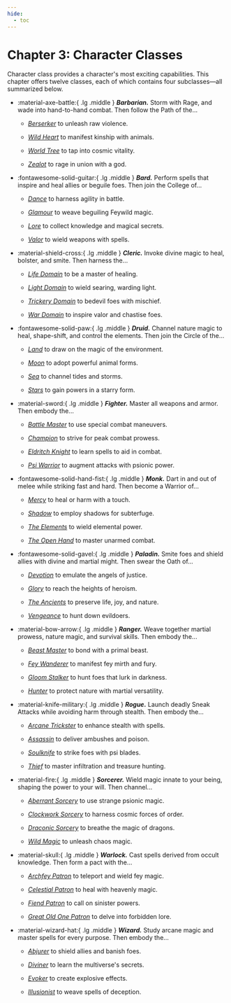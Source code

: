 ```yaml
---
hide:
  - toc
---
```


# Chapter 3: Character Classes

Character class provides a character's most exciting capabilities. This chapter offers twelve classes, each of which contains four subclasses—all summarized below.

<div class="grid cards" markdown>

-   :material-axe-battle:{ .lg .middle } ***Barbarian.*** Storm with Rage, and wade into hand-to-hand combat. Then follow the Path of the...

    - *[Berserker](#PathoftheBerserker)* to unleash raw violence.

    - *[Wild Heart](#PathoftheWildHeart)* to manifest kinship with animals.

    - *[World Tree](#PathoftheWorldTree)* to tap into cosmic vitality.

    - *[Zealot](#PathoftheZealot)* to rage in union with a god.

-   :fontawesome-solid-guitar:{ .lg .middle } ***Bard.*** Perform spells that inspire and heal allies or beguile foes. Then join the College of...

    - *[Dance](#CollegeofDance)* to harness agility in battle.

    - *[Glamour](#CollegeofGlamour)* to weave beguiling Feywild magic.

    - *[Lore](#CollegeofLore)* to collect knowledge and magical secrets.

    - *[Valor](#CollegeofValor)* to wield weapons with spells.

-   :material-shield-cross:{ .lg .middle } ***Cleric.*** Invoke divine magic to heal, bolster, and smite. Then harness the...

    - *[Life Domain](#LifeDomain)* to be a master of healing.

    - *[Light Domain](#LightDomain)* to wield searing, warding light.

    - *[Trickery Domain](#TrickeryDomain)* to bedevil foes with mischief.

    - *[War Domain](#WarDomain)* to inspire valor and chastise foes.

-   :fontawesome-solid-paw:{ .lg .middle } ***Druid.*** Channel nature magic to heal, shape-shift, and control the elements. Then join the Circle of the...

    - *[Land](#CircleoftheLand)* to draw on the magic of the environment.

    - *[Moon](#CircleoftheMoon)* to adopt powerful animal forms.

    - *[Sea](#CircleoftheSea)* to channel tides and storms.

    - *[Stars](#CircleoftheStars)* to gain powers in a starry form.

-   :material-sword:{ .lg .middle } ***Fighter.*** Master all weapons and armor. Then embody the...

    - *[Battle Master](#BattleMaster)* to use special combat maneuvers.

    - *[Champion](#Champion)* to strive for peak combat prowess.

    - *[Eldritch Knight](#EldritchKnight)* to learn spells to aid in combat.

    - *[Psi Warrior](#PsiWarrior)* to augment attacks with psionic power.

-   :fontawesome-solid-hand-fist:{ .lg .middle } ***Monk.*** Dart in and out of melee while striking fast and hard. Then become a Warrior of...

    - *[Mercy](#WarriorofMercy)* to heal or harm with a touch.

    - *[Shadow](#WarriorofShadow)* to employ shadows for subterfuge.

    - *[The Elements](#WarrioroftheElements)* to wield elemental power.

    - *[The Open Hand](#WarrioroftheOpenHand)* to master unarmed combat.

-   :fontawesome-solid-gavel:{ .lg .middle } ***Paladin.*** Smite foes and shield allies with divine and martial might. Then swear the Oath of...

    - *[Devotion](https://www.dndbeyond.com/sources/dnd/phb-2024/character-classes-continued/#OathofDevotion)* to emulate the angels of justice.

    - *[Glory](https://www.dndbeyond.com/sources/dnd/phb-2024/character-classes-continued/#OathofGlory)* to reach the heights of heroism.

    - *[The Ancients](https://www.dndbeyond.com/sources/dnd/phb-2024/character-classes-continued/#OathoftheAncients)* to preserve life, joy, and nature.

    - *[Vengeance](https://www.dndbeyond.com/sources/dnd/phb-2024/character-classes-continued/#OathofVengeance)* to hunt down evildoers.

-   :material-bow-arrow:{ .lg .middle } ***Ranger.*** Weave together martial prowess, nature magic, and survival skills. Then embody the...

    - *[Beast Master](https://www.dndbeyond.com/sources/dnd/phb-2024/character-classes-continued/#BeastMaster)* to bond with a primal beast.

    - *[Fey Wanderer](https://www.dndbeyond.com/sources/dnd/phb-2024/character-classes-continued/#FeyWanderer)* to manifest fey mirth and fury.

    - *[Gloom Stalker](https://www.dndbeyond.com/sources/dnd/phb-2024/character-classes-continued/#GloomStalker)* to hunt foes that lurk in darkness.

    - *[Hunter](https://www.dndbeyond.com/sources/dnd/phb-2024/character-classes-continued/#Hunter)* to protect nature with martial versatility.

-   :material-knife-military:{ .lg .middle } ***Rogue.*** Launch deadly Sneak Attacks while avoiding harm through stealth. Then embody the...

    - *[Arcane Trickster](https://www.dndbeyond.com/sources/dnd/phb-2024/character-classes-continued/#ArcaneTrickster)* to enhance stealth with spells.

    - *[Assassin](https://www.dndbeyond.com/sources/dnd/phb-2024/character-classes-continued/#Assassin)* to deliver ambushes and poison.

    - *[Soulknife](https://www.dndbeyond.com/sources/dnd/phb-2024/character-classes-continued/#Soulknife)* to strike foes with psi blades.

    - *[Thief](https://www.dndbeyond.com/sources/dnd/phb-2024/character-classes-continued/#Thief)* to master infiltration and treasure hunting.

-   :material-fire:{ .lg .middle } ***Sorcerer.*** Wield magic innate to your being, shaping the power to your will. Then channel...

    - *[Aberrant Sorcery](https://www.dndbeyond.com/sources/dnd/phb-2024/character-classes-continued/#AberrantSorcery)* to use strange psionic magic.

    - *[Clockwork Sorcery](https://www.dndbeyond.com/sources/dnd/phb-2024/character-classes-continued/#ClockworkSorcery)* to harness cosmic forces of order.

    - *[Draconic Sorcery](https://www.dndbeyond.com/sources/dnd/phb-2024/character-classes-continued/#DraconicSorcery)* to breathe the magic of dragons.

    - *[Wild Magic](https://www.dndbeyond.com/sources/dnd/phb-2024/character-classes-continued/#WildMagicSorcery)* to unleash chaos magic.

-   :material-skull:{ .lg .middle } ***Warlock.*** Cast spells derived from occult knowledge. Then form a pact with the...

    - *[Archfey Patron](https://www.dndbeyond.com/sources/dnd/phb-2024/character-classes-continued/#ArchfeyPatron)* to teleport and wield fey magic.

    - *[Celestial Patron](https://www.dndbeyond.com/sources/dnd/phb-2024/character-classes-continued/#CelestialPatron)* to heal with heavenly magic.

    - *[Fiend Patron](https://www.dndbeyond.com/sources/dnd/phb-2024/character-classes-continued/#FiendPatron)* to call on sinister powers.

    - *[Great Old One Patron](https://www.dndbeyond.com/sources/dnd/phb-2024/character-classes-continued/#GreatOldOnePatron)* to delve into forbidden lore.

-   :material-wizard-hat:{ .lg .middle } ***Wizard.*** Study arcane magic and master spells for every purpose. Then embody the...

    - *[Abjurer](https://www.dndbeyond.com/sources/dnd/phb-2024/character-classes-continued/#Abjurer)* to shield allies and banish foes.

    - *[Diviner](https://www.dndbeyond.com/sources/dnd/phb-2024/character-classes-continued/#Diviner)* to learn the multiverse's secrets.

    - *[Evoker](https://www.dndbeyond.com/sources/dnd/phb-2024/character-classes-continued/#Evoker)* to create explosive effects.

    - *[Illusionist](https://www.dndbeyond.com/sources/dnd/phb-2024/character-classes-continued/#Illusionist)* to weave spells of deception.

</div>